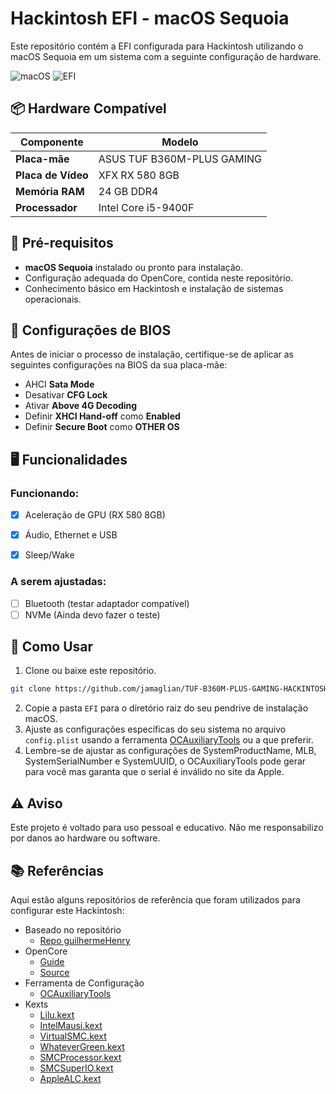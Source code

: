 # Hackintosh EFI - macOS Sequoia

Este repositório contém a EFI configurada para Hackintosh utilizando o macOS Sequoia em um sistema com a seguinte configuração de hardware.

![macOS](https://img.shields.io/badge/macOS-Sequoia-brightgreen?style=flat-square&logo=apple)
![EFI](https://img.shields.io/badge/EFI-Hackintosh-blueviolet?style=flat-square&logo=apple)

## 📦 Hardware Compatível
| Componente         | Modelo                        |
| ------------------ | ----------------------------- |
| **Placa-mãe**      | ASUS TUF B360M-PLUS GAMING     |
| **Placa de Vídeo** | XFX RX 580 8GB                |
| **Memória RAM**    | 24 GB DDR4                    |
| **Processador**    | Intel Core i5-9400F     |

## 🚀 Pré-requisitos

- **macOS Sequoia** instalado ou pronto para instalação.
- Configuração adequada do OpenCore, contida neste repositório.
- Conhecimento básico em Hackintosh e instalação de sistemas operacionais.

## 🔧 Configurações de BIOS

Antes de iniciar o processo de instalação, certifique-se de aplicar as seguintes configurações na BIOS da sua placa-mãe:

- AHCI **Sata Mode**
- Desativar **CFG Lock**
- Ativar **Above 4G Decoding**
- Definir **XHCI Hand-off** como **Enabled**
- Definir **Secure Boot** como **OTHER OS**

## 🖥️ Funcionalidades

### Funcionando:

- [x] Aceleração de GPU (RX 580 8GB)
- [x] Áudio, Ethernet e USB
- [x] Sleep/Wake


### A serem ajustadas:

- [ ] Bluetooth (testar adaptador compatível)
- [ ] NVMe (Ainda devo fazer o teste)

## 📂 Como Usar

1. Clone ou baixe este repositório.
```bash
git clone https://github.com/jamaglian/TUF-B360M-PLUS-GAMING-HACKINTOSH.git
```
2. Copie a pasta `EFI` para o diretório raiz do seu pendrive de instalação macOS.
3. Ajuste as configurações específicas do seu sistema no arquivo `config.plist` usando a ferramenta [OCAuxiliaryTools](https://github.com/ic005k/OCAuxiliaryTools/releases) ou a que preferir.
4. Lembre-se de ajustar as configurações de SystemProductName, MLB, SystemSerialNumber e SystemUUID, o OCAuxiliaryTools pode gerar para você mas garanta que o serial é inválido no site da Apple.

## ⚠️ Aviso
Este projeto é voltado para uso pessoal e educativo. Não me responsabilizo por danos ao hardware ou software.

## 📚 Referências
Aqui estão alguns repositórios de referência que foram utilizados para configurar este Hackintosh:

- Baseado no repositório
  - [Repo guilhermeHenry](https://github.com/guilhermeHenry/EFI-Hackintosh-ASUS-TUF-B360M-PLUS-GAMINGBR)
- OpenCore
  - [Guide](https://dortania.github.io/OpenCore-Install-Guide/)
  - [Source](https://github.com/acidanthera/OpenCorePkg)
- Ferramenta de Configuração
  - [OCAuxiliaryTools](https://github.com/ic005k/OCAuxiliaryTools/releases)
- Kexts
  - [Lilu.kext](https://github.com/acidanthera/Lilu/releases)
  - [IntelMausi.kext](https://github.com/acidanthera/IntelMausi/releases)
  - [VirtualSMC.kext](https://github.com/acidanthera/VirtualSMC/releases)
  - [WhateverGreen.kext](https://github.com/acidanthera/whatevergreen/releases)
  - [SMCProcessor.kext](https://github.com/acidanthera/VirtualSMC/releases)
  - [SMCSuperIO.kext](https://github.com/acidanthera/VirtualSMC/releases)
  - [AppleALC.kext](https://github.com/acidanthera/AppleALC/releases)